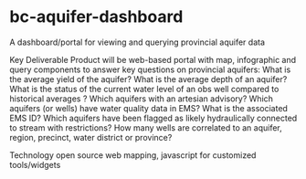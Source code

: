 # bc-aquifer-dashboard
A dashboard/portal for viewing and querying provincial aquifer data

Key Deliverable
Product will be web-based portal with map, infographic and query components to answer key questions on provincial aquifers:
What is the average yield of the aquifer? 
What is the average depth of an aquifer? 
What is the status of the current water level of an obs well compared to historical averages ? 
Which aquifers with an artesian advisory? 
Which aquifers (or wells) have water quality data in EMS? What is the associated EMS ID? 
Which aquifers have been flagged as likely hydraulically connected  to stream with restrictions?
How many wells are correlated to an aquifer, region, precinct, water district or province? 

Technology
open source web mapping, javascript for customized tools/widgets






